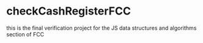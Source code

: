 # checkCashRegisterFCC
<!--  This code does find the correct change, in the desired obj format with the ability to automatically determine multiple cid amount scenarios
HOWEVER, I had a bug towards the end which did not allow the final obj to be returned to the console to pass the test
ALSO, this is far too long for this problem, but I wanted to stick out the current frame of thinking to find a solution with what I had
I decided to start this project over again, in a new repository, in order to come up with something that is far more concise, too the point, and has less room for bugs to formulate from too much code
-->
this is the final verification project for the JS data structures and algorithms section of FCC
